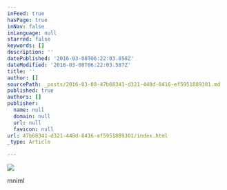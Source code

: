 ```yaml
---
inFeed: true
hasPage: true
inNav: false
inLanguage: null
starred: false
keywords: []
description: ''
datePublished: '2016-03-08T06:22:03.858Z'
dateModified: '2016-03-08T06:22:03.587Z'
title: ''
author: []
sourcePath: _posts/2016-03-08-47b68341-d321-448d-8416-ef5951889301.md
published: true
authors: []
publisher:
  name: null
  domain: null
  url: null
  favicon: null
url: 47b68341-d321-448d-8416-ef5951889301/index.html
_type: Article

---
```

![](https://the-grid-user-content.s3-us-west-2.amazonaws.com/83c09bed-6b98-4396-91b3-b85ed41e9d32.png)

mniml